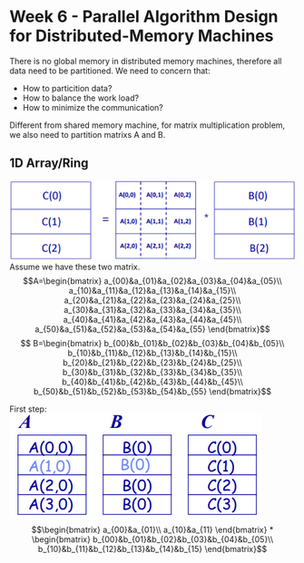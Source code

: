 # Week 6 - Parallel Algorithm Design for Distributed-Memory Machines

There is no global memory in distributed memory machines, therefore all data need to be partitioned. We need to concern that:
- How to particition data?
- How to balance the work load?
- How to minimize the communication?

Different from shared memory machine, for matrix multiplication problem, we also need to partition matrixs A and B.

## 1D Array/Ring
![alt text](image-10.png)
Assume we have these two matrix.
$$A=\begin{bmatrix}
    a_{00}&a_{01}&a_{02}&a_{03}&a_{04}&a_{05}\\
    a_{10}&a_{11}&a_{12}&a_{13}&a_{14}&a_{15}\\
    a_{20}&a_{21}&a_{22}&a_{23}&a_{24}&a_{25}\\
    a_{30}&a_{31}&a_{32}&a_{33}&a_{34}&a_{35}\\
    a_{40}&a_{41}&a_{42}&a_{43}&a_{44}&a_{45}\\
    a_{50}&a_{51}&a_{52}&a_{53}&a_{54}&a_{55}
\end{bmatrix}$$
$$
B=\begin{bmatrix}
    b_{00}&b_{01}&b_{02}&b_{03}&b_{04}&b_{05}\\
    b_{10}&b_{11}&b_{12}&b_{13}&b_{14}&b_{15}\\
    b_{20}&b_{21}&b_{22}&b_{23}&b_{24}&b_{25}\\
    b_{30}&b_{31}&b_{32}&b_{33}&b_{34}&b_{35}\\
    b_{40}&b_{41}&b_{42}&b_{43}&b_{44}&b_{45}\\
    b_{50}&b_{51}&b_{52}&b_{53}&b_{54}&b_{55}
\end{bmatrix}$$

First step:
![alt text](image-11.png)
$$\begin{bmatrix}
    a_{00}&a_{01}\\
    a_{10}&a_{11}
\end{bmatrix} * 
\begin{bmatrix}
     b_{00}&b_{01}&b_{02}&b_{03}&b_{04}&b_{05}\\
    b_{10}&b_{11}&b_{12}&b_{13}&b_{14}&b_{15}
\end{bmatrix}$$
